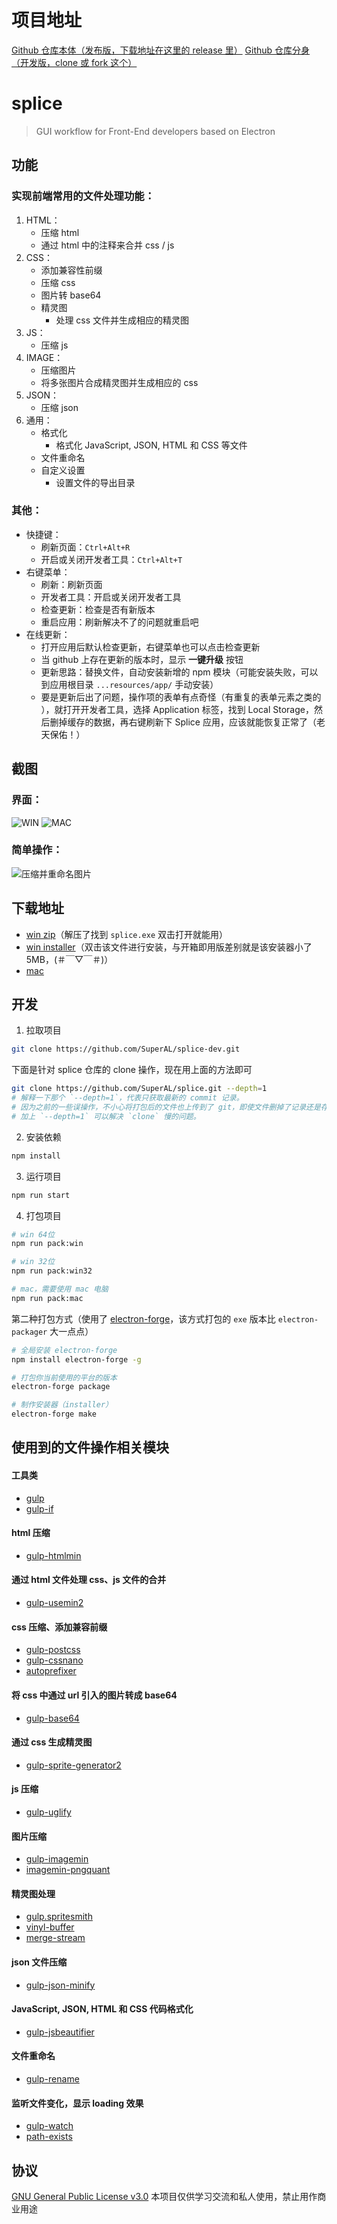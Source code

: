 #  项目地址
[Github 仓库本体（发布版，下载地址在这里的 release 里）](https://github.com/SuperAL/splice)
[Github 仓库分身（开发版，clone 或 fork 这个）](https://github.com/SuperAL/splice-dev)

# splice
> GUI workflow for Front-End developers based on Electron

## 功能

### 实现前端常用的文件处理功能：
1. HTML：
	- 压缩 html
	- 通过 html 中的注释来合并 css / js
2. CSS：
	- 添加兼容性前缀
	- 压缩 css
	- 图片转 base64
	- 精灵图
		- 处理 css 文件并生成相应的精灵图
3. JS：
	- 压缩 js
4. IMAGE：
	- 压缩图片
	- 将多张图片合成精灵图并生成相应的 css
5. JSON：
	- 压缩 json
6. 通用：
	- 格式化
		- 格式化 JavaScript, JSON, HTML 和 CSS 等文件
	- 文件重命名
	- 自定义设置
		- 设置文件的导出目录

### 其他：
- 快捷键：
	- 刷新页面：`Ctrl+Alt+R`
	- 开启或关闭开发者工具：`Ctrl+Alt+T`
- 右键菜单：
	- 刷新：刷新页面
	- 开发者工具：开启或关闭开发者工具
	- 检查更新：检查是否有新版本
	- 重启应用：刷新解决不了的问题就重启吧
- 在线更新：
  - 打开应用后默认检查更新，右键菜单也可以点击检查更新
  - 当 github 上存在更新的版本时，显示 **一键升级** 按钮
  - 更新思路：替换文件，自动安装新增的 npm 模块（可能安装失败，可以到应用根目录 `...resources/app/` 手动安装）
  - 要是更新后出了问题，操作项的表单有点奇怪（有重复的表单元素之类的 ），就打开开发者工具，选择 Application 标签，找到 Local Storage，然后删掉缓存的数据，再右键刷新下 Splice 应用，应该就能恢复正常了（老天保佑！）

## 截图

### 界面：
![WIN](http://upload-images.jianshu.io/upload_images/448830-7ee0b68edacb73b3.png?imageMogr2/auto-orient/strip%7CimageView2/2/w/1240)
![MAC](http://upload-images.jianshu.io/upload_images/448830-2d76fb76b8f08257.jpg?imageMogr2/auto-orient/strip%7CimageView2/2/w/1240)

### 简单操作：
![压缩并重命名图片](http://upload-images.jianshu.io/upload_images/448830-f58f7b1d6340d8f2.gif?imageMogr2/auto-orient/strip)

## 下载地址

- [win zip](https://github.com/SuperAL/splice/releases/download/1.1.2/splice-win32-x64-v1.1.2.zip)（解压了找到 `splice.exe` 双击打开就能用）
- [win installer](https://github.com/SuperAL/splice/releases/download/1.1.2/splice-1.1.2.Setup.exe)（双击该文件进行安装，与开箱即用版差别就是该安装器小了 5MB，(＃￣▽￣＃)）
- [mac](https://github.com/SuperAL/splice/releases/download/1.1.2/Splice-darwin-x64.zip)

## 开发
1. 拉取项目
```bash
git clone https://github.com/SuperAL/splice-dev.git
```
下面是针对 splice 仓库的 clone 操作，现在用上面的方法即可
```bash
git clone https://github.com/SuperAL/splice.git --depth=1
# 解释一下那个 `--depth=1`，代表只获取最新的 commit 记录。
# 因为之前的一些误操作，不小心将打包后的文件也上传到了 git，即使文件删掉了记录还是存在，因此记录文件超级大，直接导致 `clone` 超级慢。
# 加上 `--depth=1` 可以解决 `clone` 慢的问题。
```
2. 安装依赖
```bash
npm install
```
3. 运行项目
```bash
npm run start
```
4. 打包项目
```bash
# win 64位
npm run pack:win

# win 32位
npm run pack:win32

# mac，需要使用 mac 电脑
npm run pack:mac
```

第二种打包方式（使用了 [electron-forge](https://www.npmjs.com/package/electron-forge)，该方式打包的 `exe` 版本比 `electron-packager` 大一点点）
```bash
# 全局安装 electron-forge
npm install electron-forge -g

# 打包你当前使用的平台的版本
electron-forge package

# 制作安装器（installer）
electron-forge make
```

## 使用到的文件操作相关模块

#### 工具类
- [gulp](https://www.npmjs.com/package/gulp)
- [gulp-if](https://www.npmjs.com/package/gulp-if)

#### html 压缩
- [gulp-htmlmin](https://www.npmjs.com/package/gulp-htmlmin)

#### 通过 html 文件处理 css、js 文件的合并
- [gulp-usemin2](https://www.npmjs.com/package/gulp-usemin2)

#### css 压缩、添加兼容前缀
- [gulp-postcss](https://www.npmjs.com/package/gulp-postcss)
- [gulp-cssnano](https://www.npmjs.com/package/gulp-cssnano)
- [autoprefixer](https://www.npmjs.com/package/autoprefixer)

#### 将 css 中通过 url 引入的图片转成 base64
- [gulp-base64](https://www.npmjs.com/package/gulp-base64)

#### 通过 css 生成精灵图
- [gulp-sprite-generator2](https://www.npmjs.com/package/gulp-sprite-generator2)

#### js 压缩
- [gulp-uglify](https://www.npmjs.com/package/gulp-uglify)

#### 图片压缩
- [gulp-imagemin](https://www.npmjs.com/package/gulp-imagemin)
- [imagemin-pngquant](https://www.npmjs.com/package/imagemin-pngquant)

#### 精灵图处理
- [gulp.spritesmith](https://www.npmjs.com/package/gulp.spritesmith)
- [vinyl-buffer](https://www.npmjs.com/package/vinyl-buffer)
- [merge-stream](https://www.npmjs.com/package/merge-stream)

#### json 文件压缩
- [gulp-json-minify](https://www.npmjs.com/package/gulp-json-minify)

#### JavaScript, JSON, HTML 和 CSS 代码格式化
- [gulp-jsbeautifier](https://www.npmjs.com/package/gulp-jsbeautifier)

#### 文件重命名
- [gulp-rename](https://www.npmjs.com/package/gulp-rename)

#### 监听文件变化，显示 loading 效果
- [gulp-watch](https://www.npmjs.com/package/gulp-watch)
- [path-exists](https://www.npmjs.com/package/path-exists)

## 协议

[GNU General Public License v3.0](LICENSE)
本项目仅供学习交流和私人使用，禁止用作商业用途
